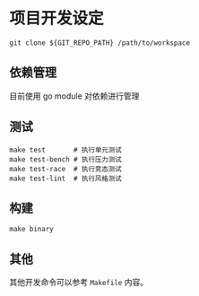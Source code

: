 # 项目开发设定

```
git clone ${GIT_REPO_PATH} /path/to/workspace
```

## 依赖管理

目前使用 go module 对依赖进行管理

## 测试

```
make test       # 执行单元测试
make test-bench # 执行压力测试
make test-race  # 执行竞态测试
make test-lint  # 执行风格测试
```

## 构建

```
make binary
```

## 其他

其他开发命令可以参考 `Makefile` 内容。
